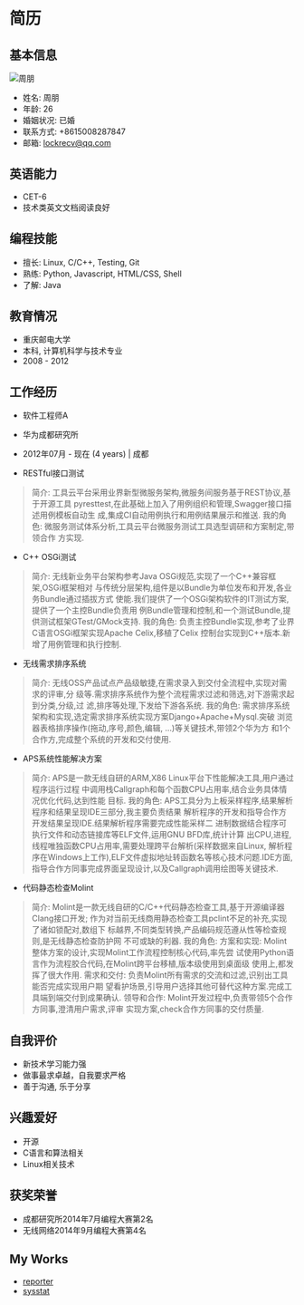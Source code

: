 简历
====


基本信息
--------

![周朋](./avatar.jpg)

- 姓名: 周朋
- 年龄: 26
- 婚姻状况: 已婚
- 联系方式: +8615008287847
- 邮箱: lockrecv@qq.com


英语能力
--------

- CET-6
- 技术类英文文档阅读良好


编程技能
--------

- 擅长: Linux, C/C++, Testing, Git
- 熟练: Python, Javascript, HTML/CSS, Shell
- 了解: Java


教育情况
--------

- 重庆邮电大学
- 本科, 计算机科学与技术专业
- 2008 - 2012


工作经历
--------

- 软件工程师A
- 华为成都研究所
- 2012年07月 - 现在 (4 years) | 成都

- RESTful接口测试

> 简介:
>   工具云平台采用业界新型微服务架构,微服务间服务基于REST协议,基于开源工具
>   pyresttest,在此基础上加入了用例组织和管理,Swagger接口描述用例模板自动生
>   成,集成CI自动用例执行和用例结果展示和推送.
> 我的角色:
>   微服务测试体系分析,工具云平台微服务测试工具选型调研和方案制定,带领合作
>   方实现.

- C++ OSGi测试

> 简介:
>   无线新业务平台架构参考Java OSGi规范,实现了一个C++兼容框架,OSGi框架相对
>   与传统分层架构,组件是以Bundle为单位发布和开发,各业务Bundle通过插拔方式
>   使能.我们提供了一个OSGi架构软件的IT测试方案,提供了一个主控Bundle负责用
>   例Bundle管理和控制,和一个测试Bundle,提供测试框架GTest/GMock支持.
> 我的角色:
>   负责主控Bundle实现,参考了业界C语言OSGi框架实现Apache Celix,移植了Celix
>   控制台实现到C++版本.新增了用例管理和执行控制.

- 无线需求排序系统

> 简介:
>   无线OSS产品试点产品级敏捷,在需求录入到交付全流程中,实现对需求的评审,分
>   级等.需求排序系统作为整个流程需求过滤和筛选,对下游需求起到分类,分级,过
>   滤,排序等处理,下发给下游各系统.
> 我的角色:
>   需求排序系统架构和实现,选定需求排序系统实现方案Django+Apache+Mysql.突破
>   浏览器表格排序操作(拖动,序号,颜色,编辑, ...)等关键技术,带领2个华为方
>   和1个合作方,完成整个系统的开发和交付使用.

- APS系统性能解决方案

> 简介:
>   APS是一款无线自研的ARM,X86 Linux平台下性能解决工具,用户通过程序运行过程
>   中调用栈Callgraph和每个函数CPU占用率,结合业务具体情况优化代码,达到性能
>   目标.
> 我的角色:
>   APS工具分为上板采样程序,结果解析程序和结果呈现IDE三部分,我主要负责结果
>   解析程序的开发和指导合作方开发结果呈现IDE.结果解析程序需要完成性能采样二
>   进制数据结合程序可执行文件和动态链接库等ELF文件,运用GNU BFD库,统计计算
>   出CPU,进程,线程唯独函数CPU占用率,需要处理跨平台解析(采样数据来自Linux,
>   解析程序在Windows上工作),ELF文件虚拟地址转函数名等核心技术问题.IDE方面,
>   指导合作方同事完成界面呈现设计,以及Callgraph调用绘图等关键技术.

- 代码静态检查Molint

> 简介:
>   Molint是一款无线自研的C/C++代码静态检查工具,基于开源编译器Clang接口开发;
>   作为对当前无线商用静态检查工具pclint不足的补充,实现了诸如锁配对,数组下
>   标越界,不同类型转换,产品编码规范遵从性等检查规则,是无线静态检查防护网
>   不可或缺的利器.
> 我的角色:
>   方案和实现: Molint整体方案的设计,实现Molint工作流程控制核心代码,率先尝
>   试使用Python语言作为流程胶合代码,在Molint跨平台移植,版本级使用到桌面级
>   使用上,都发挥了很大作用.
>   需求和交付: 负责Molint所有需求的交流和过滤,识别出工具能否完成实现用户期
>   望看护场景,引导用户选择其他可替代这种方案.完成工具端到端交付到成果确认.
>   领导和合作: Molint开发过程中,负责带领5个合作方同事,澄清用户需求,评审
>   实现方案,check合作方同事的交付质量.


自我评价
--------

- 新技术学习能力强
- 做事最求卓越，自我要求严格
- 善于沟通, 乐于分享


兴趣爱好
--------

- 开源
- C语言和算法相关
- Linux相关技术


获奖荣誉
--------

- 成都研究所2014年7月编程大赛第2名
- 无线网络2014年9月编程大赛第4名


My Works
--------

- [reporter](https://github.com/lockrecv/got/tree/master/reporter)
- [sysstat](https://github.com/lockrecv/got/tree/master/sysstat)
